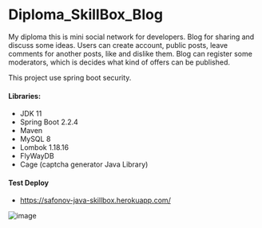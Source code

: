 # Diploma_SkillBox_Blog
My diploma this is mini social network for developers. 
Blog for sharing and discuss some ideas. 
Users can create account, public posts, leave comments for another posts,
like and dislike them.
Blog can register some moderators, which is decides what kind of offers can be published.

This project use spring boot security.

#### Libraries:
- JDK 11
- Spring Boot 2.2.4
- Maven
- MySQL 8
- Lombok 1.18.16
- FlyWayDB
- Cage (captcha generator Java Library)

#### Test Deploy 
- https://safonov-java-skillbox.herokuapp.com/

![image](https://user-images.githubusercontent.com/48861096/118805069-2a64c700-b8ae-11eb-813d-d0709ad9e652.png)
